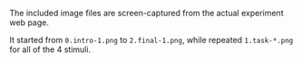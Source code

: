 The included image files are screen-captured from the actual experiment web page.

It started from `0.intro-1.png` to `2.final-1.png`, while repeated `1.task-*.png` for all of the 4 stimuli.
